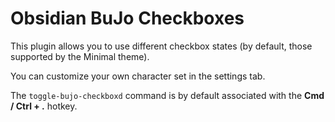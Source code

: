 # Obsidian BuJo Checkboxes

This plugin allows you to use different checkbox states (by default, those supported by the Minimal theme).

You can customize your own character set in the settings tab.

The `toggle-bujo-checkboxd` command is by default associated with the **Cmd / Ctrl + .** hotkey.
